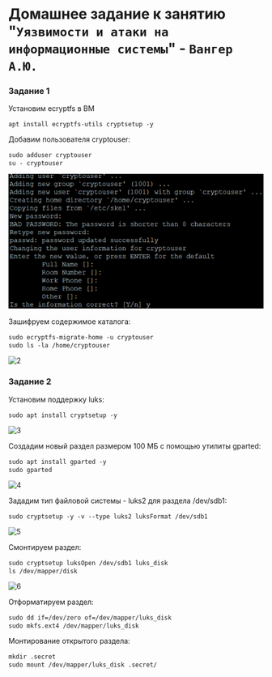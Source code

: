 # Домашнее задание к занятию "`Уязвимости и атаки на информационные системы`" - `Вангер А.Ю.`
### Задание 1 
Установим ecryptfs в ВМ

```
apt install ecryptfs-utils cryptsetup -y
```

Добавим пользователя cryptouser:

```
sudo adduser cryptouser
su - cryptouser
```

![1](https://github.com/NateUrlUseless/sys-pattern-homework/blob/main/img/111.png)

Зашифруем содержимое каталога:

```
sudo ecryptfs-migrate-home -u cryptouser
sudo ls -la /home/cryptouser
```

![2](https://github.com/NateUrlUseless/sys-pattern-homework/tree/main/img/333.png)
### Задание 2 

Установим поддержку luks:

```
sudo apt install cryptsetup -y
```

![3](https://github.com/NateUrlUseless/sys-pattern-homework/tree/main/img/444.png)

Создадим новый раздел размером 100 МБ с помощью утилиты gparted:

```
sudo apt install gparted -y
sudo gparted
```
![4](https://github.com/NateUrlUseless/sys-pattern-homework/tree/main/img/666.png)

Зададим тип файловой системы - luks2 для раздела /dev/sdb1:

```
sudo cryptsetup -y -v --type luks2 luksFormat /dev/sdb1
```

![5](https://github.com/NateUrlUseless/sys-pattern-homework/tree/main/img/777.png)

Смонтируем раздел:
```
sudo cryptsetup luksOpen /dev/sdb1 luks_disk
ls /dev/mapper/disk
```

![6](https://github.com/NateUrlUseless/sys-pattern-homework/tree/main/img/888.png)

Отформатируем раздел:

```
sudo dd if=/dev/zero of=/dev/mapper/luks_disk
sudo mkfs.ext4 /dev/mapper/luks_disk
```

Монтирование открытого раздела:

```
mkdir .secret
sudo mount /dev/mapper/luks_disk .secret/
```
